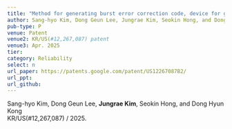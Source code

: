 ```yaml
---
title: "Method for generating burst error correction code, device for generating burst error correction code, and recording medium storing instructions to perform method for generating burst error correction code"
author: Sang-hyo Kim, Dong Geun Lee, Jungrae Kim, Seokin Hong, and Dong Hyun Kong
pub-type: P
venue: Patent
venue2: KR/US(#12,267,087) patent
venue3: Apr. 2025
tier: 
category: Reliability
select: n
url_paper: https://patents.google.com/patent/US12267087B2/
url_ppt:
url_github:
---
```


Sang-hyo Kim, Dong Geun Lee, **Jungrae Kim**, Seokin Hong, and Dong Hyun Kong<br>
KR/US(#12,267,087) / 2025.
